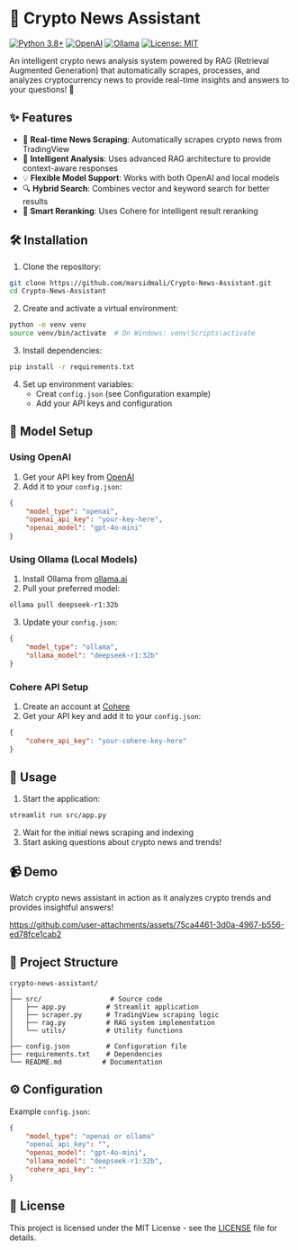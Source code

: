 # 🤖 Crypto News Assistant

[![Python 3.8+](https://img.shields.io/badge/python-3.8+-blue.svg)](https://www.python.org/downloads/)
[![OpenAI](https://img.shields.io/badge/OpenAI-API-green.svg)](https://openai.com/)
[![Ollama](https://img.shields.io/badge/Ollama-Models-purple.svg)](https://ollama.ai/)
[![License: MIT](https://img.shields.io/badge/License-MIT-yellow.svg)](https://opensource.org/licenses/MIT)

An intelligent crypto news analysis system powered by RAG (Retrieval Augmented Generation) that automatically scrapes, processes, and analyzes cryptocurrency news to provide real-time insights and answers to your questions! 🚀

## ✨ Features

- 🔄 **Real-time News Scraping**: Automatically scrapes crypto news from TradingView
- 🧠 **Intelligent Analysis**: Uses advanced RAG architecture to provide context-aware responses
- 💡 **Flexible Model Support**: Works with both OpenAI and local models
- 🔍 **Hybrid Search**: Combines vector and keyword search for better results
- 🎯 **Smart Reranking**: Uses Cohere for intelligent result reranking

## 🛠️ Installation

1. Clone the repository:
```bash
git clone https://github.com/marsidmali/Crypto-News-Assistant.git
cd Crypto-News-Assistant
```

2. Create and activate a virtual environment:
```bash
python -m venv venv
source venv/bin/activate  # On Windows: venv\Scripts\activate
```

3. Install dependencies:
```bash
pip install -r requirements.txt
```

4. Set up environment variables:
   - Creat `config.json` (see Configuration example)
   - Add your API keys and configuration

## 🤖 Model Setup

### Using OpenAI
1. Get your API key from [OpenAI](https://platform.openai.com/)
2. Add it to your `config.json`:
```json
{
    "model_type": "openai",
    "openai_api_key": "your-key-here",
    "openai_model": "gpt-4o-mini"
}
```

### Using Ollama (Local Models)
1. Install Ollama from [ollama.ai](https://ollama.ai)
2. Pull your preferred model:
```bash
ollama pull deepseek-r1:32b
```

3. Update your `config.json`:
```json
{
    "model_type": "ollama",
    "ollama_model": "deepseek-r1:32b"
}
```

### Cohere API Setup
1. Create an account at [Cohere](https://cohere.ai/)
2. Get your API key and add it to your `config.json`:
```json
{
    "cohere_api_key": "your-cohere-key-here"
}
```

## 🚀 Usage

1. Start the application:
```bash
streamlit run src/app.py
```

2. Wait for the initial news scraping and indexing
3. Start asking questions about crypto news and trends!



## 📹 Demo

Watch crypto news assistant in action as it analyzes crypto trends and provides insightful answers!



https://github.com/user-attachments/assets/75ca4461-3d0a-4967-b556-ed78fce1cab2


## 📁 Project Structure

```plaintext
crypto-news-assistant/
│
├── src/                 # Source code
│   ├── app.py          # Streamlit application
│   ├── scraper.py      # TradingView scraping logic
│   ├── rag.py          # RAG system implementation
│   └── utils/          # Utility functions
│
├── config.json         # Configuration file
├── requirements.txt    # Dependencies
└── README.md          # Documentation
```

## ⚙️ Configuration

Example `config.json`:
```json
{
    "model_type": "openai or ollama"
    "openai_api_key": "",
    "openai_model": "gpt-4o-mini",
    "ollama_model": "deepseek-r1:32b",
    "cohere_api_key": ""
}
```

## 📝 License

This project is licensed under the MIT License - see the [LICENSE](LICENSE) file for details.
